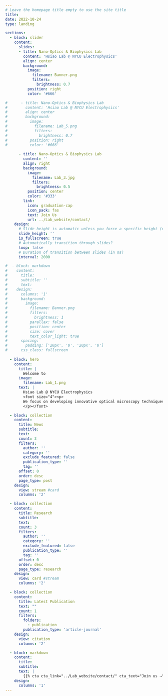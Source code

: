 ```yaml
---
# Leave the homepage title empty to use the site title
title: 
date: 2022-10-24
type: landing

sections:
  - block: slider
    content: 
      slides:
      - title: Nano-Optics & Biophysics Lab
        content: 'Hsiao Lab @ NYCU Electrophysics'
        align: center
        background:
          image:
            filename: Banner.png
            filters:
              brightness: 0.7
          position: right
          color: '#666'

#      - title: Nano-Optics & Biophysics Lab
#        content: 'Hsiao Lab @ NYCU Electrophysics'
#        align: center
#        background:
#          image:
#            filename: Lab_5.png
#            filters:
#              brightness: 0.7
#          position: right
#          color: '#666'
          
      - title: Nano-Optics & Biophysics Lab
        content: ''
        align: right
        background:
          image:
            filename: Lab_3.jpg
            filters:
              brightness: 0.5
          position: center
          color: '#333'
        link:
          icon: graduation-cap
          icon_pack: fas
          text: Join Us
          url: ../Lab_website/contact/
    design:
      # Slide height is automatic unless you force a specific height (e.g. '400px')
      slide_height: ''
      is_fullscreen: true
      # Automatically transition through slides?
      loop: false
      # Duration of transition between slides (in ms)
      interval: 2000

#  - block: markdown
#    content:
#      title:
#      subtitle: ''
#      text:
#    design:
#      columns: '1'
#      background:
#        image: 
#          filename: Banner.png
#          filters:
#            brightness: 1
#          parallax: false
#          position: center
#          size: cover
#          text_color_light: true
#      spacing:
#        padding: ['20px', '0', '20px', '0']
#      css_class: fullscreen
  
  - block: hero
    content:
      title: |
        Welcome to 
      image:
        filename: Lab_1.png
      text: |
        Hsiao Lab @ NYCU Electrophysics
        <font size="4"><p>
        We focus on developing innovative optical microscopy techniques for quantitative biophysical measurements, offering new perspectives in biophysics research. 
        </p></font>

  - block: collection
    content:
      title: News
      subtitle:
      text:
      count: 3
      filters:
        author: ''
        category: ''
        exclude_featured: false
        publication_type: ''
        tag: ''
      offset: 0
      order: desc
      page_type: post
    design:
      view: stream #card
      columns: '2' 

  - block: collection
    content:
      title: Research
      subtitle:
      text:
      count: 3
      filters:
        author: ''
        category: ''
        exclude_featured: false
        publication_type: ''
        tag: ''
      offset: 0
      order: desc
      page_type: research
    design:
      view: card #stream
      columns: '2' 

  - block: collection
    content:
      title: Latest Publication
      text: ""
      count: 1
      filters:
        folders:
          - publication
        publication_type: 'article-journal'
    design:
      view: citation
      columns: '2'

  - block: markdown
    content:
      title:
      subtitle:
      text: |
        {{% cta cta_link="../Lab_website/contact/" cta_text="Join us →" %}}
    design:
      columns: '1'
---
```

